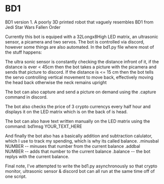 # BD1
BD1 version 1. A poorly 3D printed robot that vaguely resembles BD1 from Jedi Star Wars Fallen Order


Currently this bot is equiped with a 32Longx8High LED matrix, an ultrasonic sensor, a picamera and two servos.
The bot is controlled via discord, however some things are also automated.
In the bd1.py file where most of the stuff happens:

The ultra sonic sensor is constantly checking the distance infront of it, if the distance is ever < 45cm then the bot takes a picture with the picamera and sends that picture to discord. If the distance is <= 15 cm then the bot tells the servo controlling vertical movement to move back, effectively moving the head back otherwise the neck remains upright

The bot can also capture and send a picture on demand using the .capture command in discord.

The bot also checks the price of 3 crypto currencys every half hour and displays it on the LED matrix which is on the back of is head.

The bot can also have text written manually on the LED matrix using the command:
bd1msg YOUR_TEXT_HERE

And finally the bot also has a basically addition and subtraction calulator, which I use to track my spending, which is why its called balance.
.minusbal NUMBER -- minuses that number from the current balance
.addbal NUMBER -- adds that number to the current balance
.balance -- the bot replys with the current balance.


Final note, I've attempted to write the bd1.py asynchronously so that crypto monitor, ultrasonic sensor & discord bot can all run at the same time off of one script.
